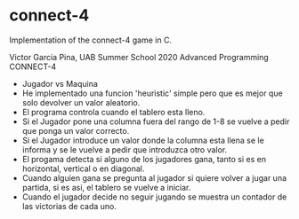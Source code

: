 # connect-4
Implementation of the connect-4 game in C.

Victor Garcia Pina, UAB Summer School 2020 Advanced Programming
CONNECT-4  

- Jugador vs Maquina 
- He implementado una funcion 'heuristic' simple pero que es mejor que solo devolver un valor aleatorio.
- El programa controla cuando el tablero esta lleno.
- Si el Jugador pone una columna fuera del rango de 1-8 se vuelve a pedir que ponga un valor correcto.
- Si el Jugador introduce un valor donde la columna esta llena se le informa y se le vuelve a pedir que introduzca otro valor.
- El progama detecta si alguno de los jugadores gana, tanto si es en horizontal, vertical o en diagonal.
- Cuando alguien gana se pregunta al jugador si quiere volver a jugar una partida, si es asi, el tablero se vuelve a iniciar.
- Cuando el jugador decide no seguir jugando se muestra un contador de las victorias de cada uno.
